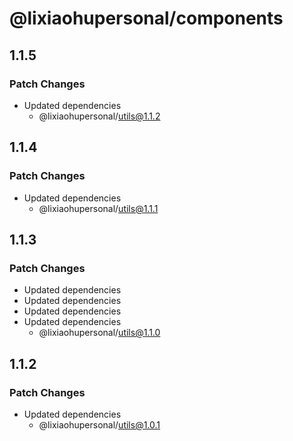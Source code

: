 # @lixiaohupersonal/components

## 1.1.5

### Patch Changes

- Updated dependencies
  - @lixiaohupersonal/utils@1.1.2

## 1.1.4

### Patch Changes

- Updated dependencies
  - @lixiaohupersonal/utils@1.1.1

## 1.1.3

### Patch Changes

- Updated dependencies
- Updated dependencies
- Updated dependencies
- Updated dependencies
  - @lixiaohupersonal/utils@1.1.0

## 1.1.2

### Patch Changes

- Updated dependencies
  - @lixiaohupersonal/utils@1.0.1
